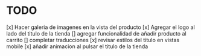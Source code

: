 # TODO
[x] Hacer galeria de imagenes en la vista del producto
[x] Agregar el logo al lado del titulo de la tienda
[] agregar funcionalidad de añadir producto al carrito
[] completar traducciones
[x] revisar estilos del titulo en vistas mobile
[x] añadir animacion al pulsar el titulo de la tienda

